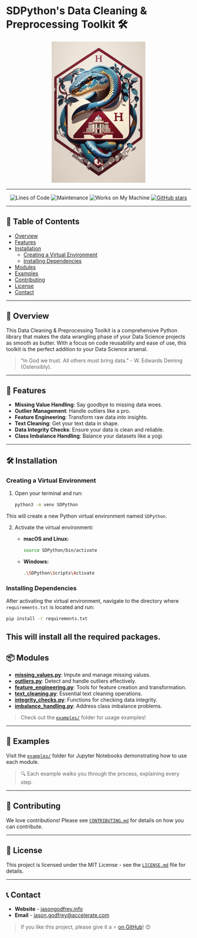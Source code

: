 # SDPython's Data Cleaning & Preprocessing Toolkit 🛠️

<p align="center">
  <img width="256" height="384" src="SDPython.jpg">
</p>

---

<div align="center">

![Lines of Code](https://img.shields.io/tokei/lines/github/ja-godfrey/SDPython-toolkit)
![Maintenance](https://img.shields.io/badge/Maintenance-Once%20a%20week%20-blue)
![Works on My Machine](https://img.shields.io/badge/Works%20on-My%20machine-green)
[![GitHub stars](https://img.shields.io/github/stars/ja-godfrey/SDPython-toolkit.svg?style=social&label=Star&maxAge=2592000)](https://github.com/ja-godfrey/SDPython-toolkit/stargazers/)

</div>

---

## 📑 Table of Contents

- [Overview](#overview)
- [Features](#features)
- [Installation](#installation)
  - [Creating a Virtual Environment](#creating-a-virtual-environment)
  - [Installing Dependencies](#installing-dependencies)
- [Modules](#modules)
- [Examples](#examples)
- [Contributing](#contributing)
- [License](#license)
- [Contact](#contact)

---

## 🌟 Overview

This Data Cleaning & Preprocessing Toolkit is a comprehensive Python library that makes the data wrangling phase of your Data Science projects as smooth as butter. With a focus on code reusability and ease of use, this toolkit is the perfect addition to your Data Science arsenal.

> "In God we trust. All others must bring data." - W. Edwards Deming (Ostensibly).

---

## 🎁 Features

- **Missing Value Handling**: Say goodbye to missing data woes.
- **Outlier Management**: Handle outliers like a pro.
- **Feature Engineering**: Transform raw data into insights.
- **Text Cleaning**: Get your text data in shape.
- **Data Integrity Checks**: Ensure your data is clean and reliable.
- **Class Imbalance Handling**: Balance your datasets like a yogi.

---

## 🛠️ Installation

### Creating a Virtual Environment

1. Open your terminal and run:

   ```bash
   python3 -m venv SDPython

This will create a new Python virtual environment named `SDPython`.

2. Activate the virtual environment:

   - **macOS and Linux:**

     ```bash
     source SDPython/bin/activate
     ```

   - **Windows:**

     ```bash
     .\SDPython\Scripts\Activate
     ```

### Installing Dependencies

After activating the virtual environment, navigate to the directory where `requirements.txt` is located and run:

```bash
pip install -r requirements.txt
```

This will install all the required packages.
---

## 📦 Modules

- **[missing_values.py](./missing_values.py)**: Impute and manage missing values.
- **[outliers.py](./outliers.py)**: Detect and handle outliers effectively.
- **[feature_engineering.py](./feature_engineering.py)**: Tools for feature creation and transformation.
- **[text_cleaning.py](./text_cleaning.py)**: Essential text cleaning operations.
- **[integrity_checks.py](./integrity_checks.py)**: Functions for checking data integrity.
- **[imbalance_handling.py](./imbalance_handling.py)**: Address class imbalance problems.

> Check out the [`examples/`](./examples/) folder for usage examples!

---

## 📖 Examples

Visit the [`examples/`](./examples/) folder for Jupyter Notebooks demonstrating how to use each module.

> 🔍 Each example walks you through the process, explaining every step.

---

## 👥 Contributing

We love contributions! Please see [`CONTRIBUTING.md`](./CONTRIBUTING.md) for details on how you can contribute.

---

## 📜 License

This project is licensed under the MIT License - see the [`LICENSE.md`](./LICENSE.md) file for details.

---

## 📞 Contact

- **Website** - [jasongodfrey.info](jasongodfrey.info)
- **Email** - jason.godfrey@accelerate.com

> If you like this project, please give it a ⭐ [on GitHub](https://github.com/ja-godfrey/SDPython-toolkit/)! 😊

